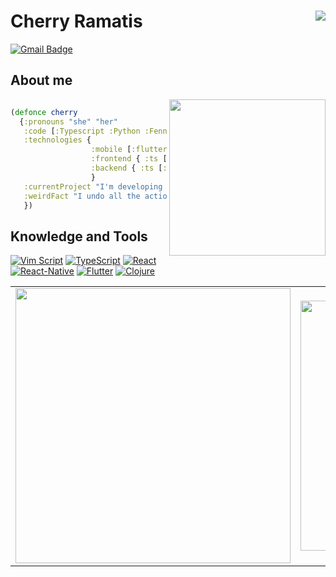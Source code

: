 # Cherry Ramatis <img align='right' src="https://komarev.com/ghpvc/?username=cherryramatis&color=green&style=flat"> 


[![Gmail Badge](https://img.shields.io/badge/-Gmail-c14438?style=flat-square&logo=Gmail&logoColor=white&link=mailto:framatis@gmail.com)](mailto:framatis@gmail.com) 

## About me

<img align='right' width="250px" src="https://media.giphy.com/media/ieyl9zmCjO4b4t6qoY/giphy.gif">  

```clojure

(defonce cherry
  {:pronouns "she" "her"
   :code [:Typescript :Python :Fennel :Clojure]
   :technologies {
                  :mobile [:flutter :react-native]
                  :frontend { :ts [:ReactJS :NextJS :Reagent :BlitzJS] :css [:bootstrap :bulma :sass] }
                  :backend { :ts [:express :nestJS :adonisJS] :python [:flask :django :cherry-py] }
                  }
   :currentProject "I'm developing an neovim config written in fennel called vim-sorcerer."
   :weirdFact "I undo all the actions I did if I think I can do it faster or with less keystrokes"
   })
```
## Knowledge and Tools

[![Vim Script](https://img.shields.io/badge/-Vim_Script-199f4b?style=flat-square&logo=vim&logoColor=white&link=https://github.com/cherryramatis/)](https://github.com/cherryramatis?tab=repositories&q=&type=&language=vimscript)
[![TypeScript](https://img.shields.io/badge/-TypeScript-007ACC?style=flat-square&logo=typescript&link=https://github.com/cherryramatis/)](https://github.com/cherryramatis?tab=repositories&q=&type=&language=typescript)
[![React](https://img.shields.io/badge/-React-58c6e4?style=flat-square&logo=react&logoColor=white&link=https://github.com/cherryramatis/)](https://github.com/cherryramatis?tab=repositories&q=&type=&language=)
[![React-Native](https://img.shields.io/badge/-React_Native-05a5d1?style=flat-square&logo=react&logoColor=white&link=https://github.com/cherryramatis/)](https://github.com/cherryramatis?tab=repositories&q=&type=&language=)
[![Flutter](https://img.shields.io/badge/-Flutter-007ACC?style=flat-square&logo=flutter&link=https://github.com/cherryramatis/)](https://github.com/cherryramatis?tab=repositories&q=&type=&language=)
[![Clojure](https://img.shields.io/badge/-Clojure-199f4b?style=flat-square&logo=clojure&logoColor=white&link=https://github.com/cherryramatis/)](https://github.com/cherryramatis?tab=repositories&q=&type=&language=)

<center>
    <table align="center">
      <tr>
          <td>
              <img width="440px" align="center" src="https://github-readme-stats.vercel.app/api?username=cherryramatis&count_private=true&hide_border=true" />
          </td>
          <td>
              <img width="400px" align="center" src="https://github-readme-stats.vercel.app/api/top-langs/?username=cherryramatis&hide=html&layout=compact&count_private=true&hide_border=true" />               </td>
      </tr>  
    </table>
</center>

